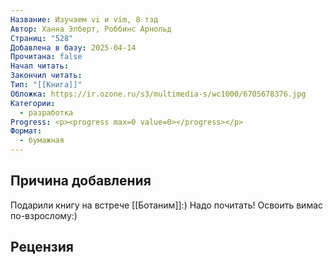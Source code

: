 ```yaml
---
Название: Изучаем vi и vim, 8 тзд
Автор: Ханна Элберт, Роббинс Арнольд
Страниц: "528"
Добавлена в базу: 2025-04-14
Прочитана: false
Начал читать: 
Закончил читать: 
Тип: "[[Книга]]"
Обложка: https://ir.ozone.ru/s3/multimedia-s/wc1000/6705678376.jpg
Категории:
  - разработка
Progress: <p><progress max=0 value=0></progress></p>
Формат:
  - бумажная
---
```

## Причина добавления

Подарили книгу на встрече [[Ботаним]]:) Надо почитать! Освоить вимас по-взрослому:)

## Рецензия
